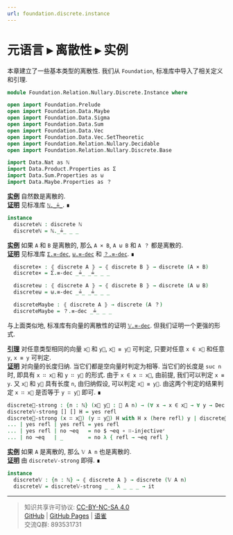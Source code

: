 ```yaml
---
url: foundation.discrete.instance
---
```


# 元语言 ▸ 离散性 ▸ 实例

本章建立了一些基本类型的离散性. 我们从 `Foundation`, 标准库中导入了相关定义和引理.

```agda
module Foundation.Relation.Nullary.Discrete.Instance where

open import Foundation.Prelude
open import Foundation.Data.Maybe
open import Foundation.Data.Sigma
open import Foundation.Data.Sum
open import Foundation.Data.Vec
open import Foundation.Data.Vec.SetTheoretic
open import Foundation.Relation.Nullary.Decidable
open import Foundation.Relation.Nullary.Discrete.Base

import Data.Nat as ℕ
import Data.Product.Properties as Σ
import Data.Sum.Properties as ⊎
import Data.Maybe.Properties as ？
```

**<u>实例</u>** 自然数是离散的.  
**<u>证明</u>** 见标准库 [`ℕ._≟_`](https://agda.github.io/agda-stdlib/v1.7.3/Data.Nat.Properties.html#2538). ∎

```agda
instance
  discreteℕ : discrete ℕ
  discreteℕ = ℕ._≟_ _ _
```

**<u>实例</u>** 如果 `A` 和 `B` 是离散的, 那么 `A × B`, `A ⊎ B` 和 `A ？` 都是离散的.  
**<u>证明</u>** 见标准库 [`Σ.≡-dec`](https://agda.github.io/agda-stdlib/v1.7.3/Data.Product.Properties.html#1259), [`⊎.≡-dec`](https://agda.github.io/agda-stdlib/v1.7.3/Data.Sum.Properties.html#969) 和 [`？.≡-dec`](https://agda.github.io/agda-stdlib/v1.7.3/Data.Maybe.Properties.html#1037). ∎

```agda
  discrete× : ⦃ discrete A ⦄ → ⦃ discrete B ⦄ → discrete (A × B)
  discrete× = Σ.≡-dec _≟_ _≟_ _ _

  discrete⊎ : ⦃ discrete A ⦄ → ⦃ discrete B ⦄ → discrete (A ⊎ B)
  discrete⊎ = ⊎.≡-dec _≟_ _≟_ _ _

  discreteMaybe : ⦃ discrete A ⦄ → discrete (A ？)
  discreteMaybe = ？.≡-dec _≟_ _ _
```

与上面类似地, 标准库有向量的离散性的证明 [`𝕍.≡-dec`](https://agda.github.io/agda-stdlib/v1.7.3/Data.Vec.Properties.html#1789). 但我们证明一个更强的形式.

**<u>引理</u>** 对任意类型相同的向量 `x⃗` 和 `y⃗`, `x⃗ ≡ y⃗` 可判定, 只要对任意 `x ∈ x⃗` 和任意 `y`, `x ≡ y` 可判定.  
**<u>证明</u>** 对向量的长度归纳. 当它们都是空向量时判定为相等. 当它们的长度是 `suc n` 时, 即具有 `x ∷ x⃗` 和 `y ∷ y⃗` 的形式. 由于 `x ∈ x ∷ x⃗`, 由前提, 我们可以判定 `x ≡ y`. 又 `x⃗` 和 `y⃗` 具有长度 `n`, 由归纳假设, 可以判定 `x⃗ ≡ y⃗`. 由这两个判定的结果判定 `x ∷ x⃗` 是否等于 `y ∷ y⃗` 即可. ∎

```agda
discrete𝕍-strong : {n : ℕ} (x⃗ y⃗ : 𝕍 A n) → (∀ x → x ∈ x⃗ → ∀ y → Dec (x ≡ y)) → Dec (x⃗ ≡ y⃗)
discrete𝕍-strong [] [] H = yes refl
discrete𝕍-strong (x ∷ x⃗) (y ∷ y⃗) H with H x (here refl) y | discrete𝕍-strong x⃗ y⃗ (λ x x∈ y → H x (there x∈) y)
... | yes refl | yes refl = yes refl
... | yes refl | no ¬eq   = no $ ¬eq ∘ ∷-injectiveʳ
... | no ¬eq   | _        = no λ { refl → ¬eq refl }
```

**<u>实例</u>** 如果 `A` 是离散的, 那么 `𝕍 A n` 也是离散的.  
**<u>证明</u>** 由 `discrete𝕍-strong` 即得. ∎

```agda
instance
  discrete𝕍 : {n : ℕ} → ⦃ discrete A ⦄ → discrete (𝕍 A n)
  discrete𝕍 = discrete𝕍-strong _ _ λ _ _ _ → it
```

---
> 知识共享许可协议: [CC-BY-NC-SA 4.0](https://creativecommons.org/licenses/by-nc-sa/4.0/deed.zh)  
> [GitHub](https://github.com/choukh/MetaLogic/blob/main/src/Foundation/Relation/Nullary/Discrete/Instance.lagda.md) | [GitHub Pages](https://choukh.github.io/MetaLogic/Foundation.Relation.Nullary.Discrete.Instance.html) | [语雀](https://www.yuque.com/ocau/metalogic/foundation.discrete.instance)  
> 交流Q群: 893531731
